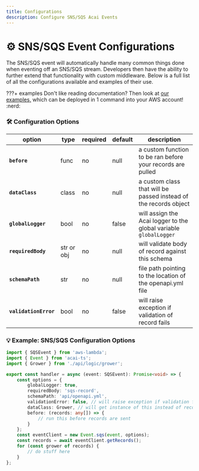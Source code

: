 ```yaml
---
title: Configurations
description: Configure SNS/SQS Acai Events
---
```


# ⚙️ SNS/SQS Event Configurations

The SNS/SQS event will automatically handle many common things done when eventing off an SNS/SQS stream. Developers then have the ability to further extend that functionality with custom middleware. Below is a full list of all the configurations available and examples of their use.

???+ examples
    Don't like reading documentation? Then look at [our examples,](https://github.com/syngenta/acai-ts-docs/blob/main/examples/sns-sqs) which can be deployed in 1 command into your AWS account! :nerd:

### 🛠️ Configuration Options

| option                | type       | required | default | description                                                       |
|-----------------------|------------|----------|---------|-------------------------------------------------------------------|
| **`before`**          | func       | no       | null    | a custom function to be ran before your records are pulled        |
| **`dataClass`**       | class      | no       | null    | a custom class that will be passed instead of the records object  |
| **`globalLogger`**    | bool       | no       | false   | will assign the Acai logger to the global variable `globalLogger` |
| **`requiredBody`**    | str or obj | no       | null    | will validate body of record against this schema                  |
| **`schemaPath`**      | str        | no       | null    | file path pointing to the location of the openapi.yml file        |
| **`validationError`** | bool       | no       | false   | will raise exception if validation of record fails                |

### 💡 Example: SNS/SQS Configuration Options

```typescript
import { SQSEvent } from 'aws-lambda';
import { Event } from 'acai-ts';
import { Grower } from './api/logic/grower';

export const handler = async (event: SQSEvent): Promise<void> => {
    const options = {
        globalLogger: true,
        requiredBody: 'sqs-record',
        schemaPath: 'api/openapi.yml',
        validationError: false, // will raise exception if validation fails;  default false
        dataClass: Grower, // will get instance of this instead of record instance
        before: (records: any[]) => {
            // run this before records are sent
        }
    };
    const eventClient = new Event.sqs(event, options);
    const records = await eventClient.getRecords();
    for (const grower of records) {
        // do stuff here
    }
};
```
